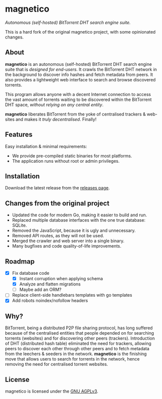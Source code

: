 # magnetico

*Autonomous (self-hosted) BitTorrent DHT search engine suite.*

This is a hard fork of the original magnetico project, with some opinionated changes.

## About

**magnetico** is an autonomous (self-hosted) BitTorrent DHT search engine suite that is *designed for end-users*. It crawls the BitTorrent DHT network in the background to discover info hashes and fetch metadata from peers. It also provides a lightweight web interface to search and browse discovered torrents.

This program allows anyone with a decent Internet connection to access the vast amount of torrents waiting to be discovered within the BitTorrent DHT space, *without relying on any central entity*.

**magnetico** liberates BitTorrent from the yoke of centralised trackers & web-sites and makes it
*truly decentralised*. Finally!

## Features

Easy installation & minimal requirements:
 - We provide pre-compiled static binaries for most platforms.
 - The application runs without root or admin privileges.

## Installation

Download the latest release from the [releases page](https://github.com/t-richards/magnetico/releases).

## Changes from the original project

 - Updated the code for modern Go, making it easier to build and run.
 - Replaced multiple database interfaces with the one true database: SQLite.
 - Removed the JavaScript, because it is ugly and unnecessary.
 - Removed API routes, as they will not be used.
 - Merged the crawler and web server into a single binary.
 - Many bugfixes and code quality-of-life improvements.

## Roadmap

 - [x] Fix database code
   - [x] Instant corruption when applying schema
   - [x] Analyze and flatten migrations
   - [ ] Maybe add an ORM?
 - [ ] Replace client-side handlebars templates with go templates
 - [x] Add robots noindex/nofollow headers

## Why?

BitTorrent, being a distributed P2P file sharing protocol, has long suffered because of the
centralised entities that people depended on for searching torrents (websites) and for discovering
other peers (trackers). Introduction of DHT (distributed hash table) eliminated the need for
trackers, allowing peers to discover each other through other peers and to fetch metadata from the
leechers & seeders in the network. **magnetico** is the finishing move that allows users to search
for torrents in the network, hence removing the need for centralised torrent websites.

## License

magnetico is licensed under the [GNU AGPLv3](./COPYING).
